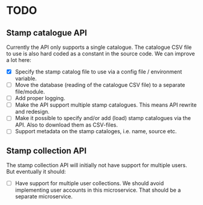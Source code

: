 # TODO

## Stamp catalogue API

Currently the API only supports a single catalogue. The catalogue CSV file to use is also hard coded as a constant in the source code. We can improve a lot here:

- [x] Specify the stamp catalog file to use via a config file / environment variable.
- [ ] Move the database (reading of the catalogue CSV file) to a separate file/module.
- [ ] Add proper logging.
- [ ] Make the API support multiple stamp catalogues. This means API rewrite and redesign.
- [ ] Make it possible to specify and/or add (load) stamp catalogues via the API. Also to download them as CSV-files.
- [ ] Support metadata on the stamp cataloges, i.e. name, source etc.

## Stamp collection API

The stamp collection API will initially not have support for multiple users. But eventually it should:

- [ ] Have support for multiple user collections. We should avoid implementing user accounts in this microservice. That should be a separate microservice.

